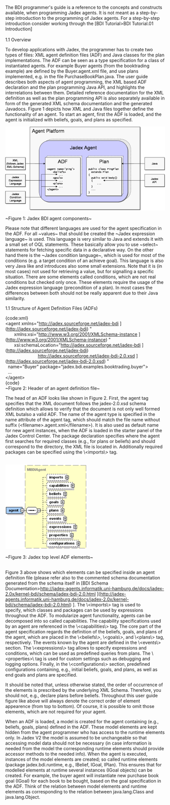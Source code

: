 The BDI programmer's guide is a reference to the concepts and constructs available, when programming Jadex agents. It is not meant as a step-by-step introduction to the programming of Jadex agents. For a step-by-step introduction consider working through the \[BDI Tutorial&gt;BDI Tutorial.01 Introduction\]\
\
1.1 Overview

To develop applications with Jadex, the programmer has to create two types of files: XML agent definition files (ADF) and Java classes for the plan implementations. The ADF can be seen as a type specification for a class of instantiated agents. For example Buyer agents (from the booktrading example) are defined by the Buyer.agent.xml file, and use plans implemented, e.g. in the file PurchaseBookPlan.java. The user guide describes both aspects of agent programming, the XML based ADF declaration and the plan programming Java API, and highlights the interrelations between them. Detailed reference documentation for the XML definition as well as the plan programming API is also separately available in form of the generated XML schema documentation and the generated Javadocs. Figure 1 depicts how XML and Java files together define the functionality of an agent. To start an agent, first the ADF is loaded, and the agent is initialized with beliefs, goals, and plans as specified.





![](jadexagent.png)

\~Figure 1: Jadex BDI agent components\~







Please note that different languages are used for the agent specification in the ADF. For all \~values\~ that should be created the \~Jadex expression language\~ is used. This language is very similar to Java and extends it with a small set of OQL statements. These basically allow you to use \~select\~ statements for fetching specific data in a declarative way. On the other hand there is the \~Jadex condition language\~, which is used for most of the conditions (e.g. a target condition of an achieve goal). This language is also very Java like and introduces also some small extensions. Note that it is (in most cases) not used for retrieving a value, but for signalling a specific situation. There are some elements called conditions, which are not real conditions but checked only once. These elements require the usage of the Jadex expression language (precondition of a plan). In most cases the differences between both should not be really apparent due to their Java similarity.

1.1 Structure of Agent Definition Files (ADFs)

{code:xml}\
&lt;agent xmlns="http://jadex.sourceforge.net/jadex-bdi ](http://jadex.sourceforge.net/jadex-bdi) "\
       xmlns:xsi="http://www.w3.org/2001/XMLSchema-instance ](http://www.w3.org/2001/XMLSchema-instance) "\
       xsi:schemaLocation="http://jadex.sourceforge.net/jadex-bdi ](http://jadex.sourceforge.net/jadex-bdi) \
                           http://jadex.sourceforge.net/jadex-bdi-2.0.xsd ](http://jadex.sourceforge.net/jadex-bdi-2.0.xsd) "\
  name="Buyer" package="jadex.bdi.examples.booktrading.buyer"&gt;\
  ...\
&lt;/agent&gt;\
{code}\
\~Figure 2: Header of an agent definition file\~







The head of an ADF looks like shown in Figure 2. First, the agent tag specifies that the XML document follows the jadex-2.0.xsd schema definition which allows to verify that the document is not only well formed XML butalso a valid ADF. The name of the agent type is specified in the name attribute of the agent tag, which should match the file name without suffix (&lt;filename&gt;.agent.xml&lt;/filename&gt;). It is also used as default name for new agent instances, when the ADF is loaded in the starter panel of the Jadex Control Center. The package declaration specifies where the agent first searches for required classes (e.g., for plans or beliefs) and should correspond to the directory, the XML file is located in. Additionally required packages can be specified using the \\&lt;imports\\&gt; tag. 





 \
![](jadexagentadf.png)

\~Figure 3: Jadex top level ADF elements\~





\
Figure 3 above shows which elements can be specified inside an agent definition file (please refer also to the commented schema documentation generated from the schema itself in \[BDI Schema Documentation&gt;http://jadex-agents.informatik.uni-hamburg.de/docs/jadex-2.0x/kernel-bdi/schema/jadex-bdi-2.0.html ](http://jadex-agents.informatik.uni-hamburg.de/docs/jadex-2.0x/kernel-bdi/schema/jadex-bdi-2.0.html) \]. The \\&lt;imports\\&gt; tag is used to\
specify, which classes and packages can be used by expressions throughout the ADF. To modularize agent functionality, agents can be decomposed into so called capabilities. The capability specifications used by an agent are referenced in the \\&lt;capabilities\\&gt; tag. The core part of the agent specification regards the definition of the beliefs, goals, and plans of the agent, which are placed in the \\&lt;beliefs\\&gt;, \\&lt;goals\\&gt;, and \\&lt;plans\\&gt; tag, respectively. The events known by the agent are defined in the \\&lt;events\\&gt; section. The \\&lt;expressions\\&gt; tag allows to specify expressions and conditions, which can be used as predefined queries from plans. The \\&lt;properties&gt;\\ tag is used for custom settings such as debugging and logging options. Finally, in the \\&lt;configurations\\&gt; section, predefined configurations containing, e.g., initial beliefs, goals, and plans, as well as end goals and plans are specified.







It should be noted that, unless otherwise stated, the order of occurrence of the elements is prescribed by the underlying XML Schema. Therefore, you should not, e.g., declare plans before beliefs. Throughout this user guide figure like above will always denote the correct order of element appearence (from top to bottom). Of course, it is possible to omit those elements, which are not required for your agent.







When an ADF is loaded, a model is created for the agent containing (e.g., beliefs, goals, plans) defined in the ADF. These model elements are kept hidden from the agent programmer who has access to the runtime elements only. In Jadex V2 the model is assumed to be unchangeable so that accessing model data should not be necessary (in case information is needed from the model the corresponding runtime elements should provide accessor methods to the needed info). When the agent is executed, instances of the model elements are created; so called runtime elements (package jadex.bdi.runtime, e.g., IBelief, IGoal, IPlan). This ensures that for modelled elements at runtime several instances (IGoal objects) can be created. For example, the buyer agent will instantiate new purchase book goal (IGoal) for each book to be bought, based on the goal specification in the ADF. Think of the relation between model elements and runtime elements as corresponding to the relation between java.lang.Class and java.lang.Object. 

